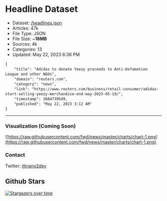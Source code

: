 # Headline Dataset

- Dataset: [/headlines.json](https://raw.githubusercontent.com/fwd/news/master/headlines.json) 
- Articles: 47k
- File Type: JSON
- File Size: ~**18MB**
- Sources: 4k
- Categories: 13
- Updated: May 22, 2023 6:36 PM

```
{
    "title": "Adidas to donate Yeezy proceeds to Anti-Defamation League and other NGOs",
    "domain": "reuters.com",
    "category": "news",
    "link": "https://www.reuters.com/business/retail-consumer/adidas-start-selling-yeezy-merchandise-end-may-2023-05-19/",
    "timestamp": 1684739549,
    "published": "May 22, 2023 3:12 AM"
}
```

---

### Visualization (Coming Soon)

![https://raw.githubusercontent.com/fwd/news/master/charts/chart-1.png](https://raw.githubusercontent.com/fwd/news/master/charts/chart-1.png)

### Contact 

Twitter: [@nano2dev](https://twitter.com/nano2dev)

## Github Stars

[![Stargazers over time](https://starchart.cc/fwd/news.svg)](https://starchart.cc/fwd/news)
